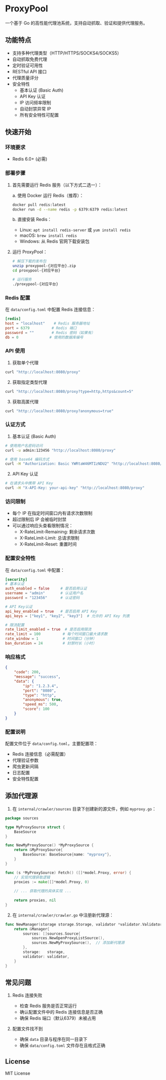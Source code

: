 # ProxyPool

一个基于 Go 的高性能代理池系统，支持自动抓取、验证和提供代理服务。

## 功能特点

- 支持多种代理类型（HTTP/HTTPS/SOCKS4/SOCKS5）
- 自动抓取免费代理
- 定时验证可用性
- RESTful API 接口
- 代理质量评分
- 安全特性
  - 基本认证 (Basic Auth)
  - API Key 认证
  - IP 访问频率限制
  - 自动封禁异常 IP
  - 所有安全特性可配置

## 快速开始

### 环境要求
- Redis 6.0+ (必需)

### 部署步骤

1. 首先需要运行 Redis 服务（以下方式二选一）：

   a. 使用 Docker 运行 Redis（推荐）：
   ```bash
   docker pull redis:latest
   docker run -d --name redis -p 6379:6379 redis:latest
   ```

   b. 直接安装 Redis：
   - Linux: `apt install redis-server` 或 `yum install redis`
   - macOS: `brew install redis`
   - Windows: 从 Redis 官网下载安装包

2. 运行 ProxyPool：
   ```bash
   # 解压下载的发布包
   unzip proxypool-{对应平台}.zip
   cd proxypool-{对应平台}
   
   # 运行服务
   ./proxypool-{对应平台}
   ```

### Redis 配置

在 `data/config.toml` 中配置 Redis 连接信息：

```toml
[redis]
host = "localhost"    # Redis 服务器地址
port = 6379          # Redis 端口
password = ""        # Redis 密码（如果有）
db = 0              # 使用的数据库编号
```

### API 使用

1. 获取单个代理
```bash
curl "http://localhost:8080/proxy"
```

2. 获取指定类型代理
```bash
curl "http://localhost:8080/proxy?type=http,https&count=5"
```

3. 获取高匿代理
```bash
curl "http://localhost:8080/proxy?anonymous=true"
```

### 认证方式

1. 基本认证 (Basic Auth)
```bash
# 使用用户名密码访问
curl -u admin:123456 "http://localhost:8080/proxy"

# 使用 base64 编码方式
curl -H "Authorization: Basic YWRtaW46MTIzNDU2" "http://localhost:8080/proxy"
```

2. API Key 认证
```bash
# 在请求头中携带 API Key
curl -H "X-API-Key: your-api-key" "http://localhost:8080/proxy"
```

### 访问限制
- 每个 IP 在指定时间窗口内有请求次数限制
- 超过限制后 IP 会被临时封禁
- 可以通过响应头查看限制情况：
  - X-RateLimit-Remaining: 剩余请求次数
  - X-RateLimit-Limit: 总请求限制
  - X-RateLimit-Reset: 重置时间

### 配置安全特性

在 `data/config.toml` 中配置：

```toml
[security]
# 基本认证
auth_enabled = false     # 是否启用认证
username = "admin"       # 认证用户名
password = "123456"      # 认证密码

# API Key认证
api_key_enabled = true   # 是否启用 API Key
api_keys = ["key1", "key2", "key3"]  # 允许的 API Key 列表

# 限流配置
rate_limit_enabled = true  # 是否启用限流
rate_limit = 100          # 每个时间窗口最大请求数
rate_window = 1           # 时间窗口（分钟）
ban_duration = 24         # 封禁时长（小时）
```

### 响应格式

```json
{
    "code": 200,
    "message": "success",
    "data": {
        "ip": "1.2.3.4",
        "port": "8080",
        "type": "http",
        "anonymous": true,
        "speed_ms": 500,
        "score": 100
    }
}
```

### 配置说明

配置文件位于 `data/config.toml`，主要配置项：
- Redis 连接信息（必需配置）
- 代理验证参数
- 爬虫更新间隔
- 日志配置
- 安全特性配置

## 添加代理源

1. 在 `internal/crawler/sources` 目录下创建新的源文件，例如 `myproxy.go`：

```go
package sources

type MyProxySource struct {
    BaseSource
}

func NewMyProxySource() *MyProxySource {
    return &MyProxySource{
        BaseSource: BaseSource{name: "myproxy"},
    }
}

func (s *MyProxySource) Fetch() ([]*model.Proxy, error) {
    // 实现代理获取逻辑
    proxies := make([]*model.Proxy, 0)
    
    // ... 获取代理的具体实现 ...
    
    return proxies, nil
}
```

2. 在 `internal/crawler/crawler.go` 中注册新代理源：

```go
func NewManager(storage storage.Storage, validator *validator.Validator) *Manager {
    return &Manager{
        sources: []sources.Source{
            sources.NewOpenProxyListSource(),
            sources.NewMyProxySource(),  // 添加新代理源
        },
        storage:   storage,
        validator: validator,
    }
}
```

## 常见问题

1. Redis 连接失败
   - 检查 Redis 服务是否正常运行
   - 确认配置文件中的 Redis 连接信息是否正确
   - 确保 Redis 端口（默认6379）未被占用

2. 配置文件找不到
   - 确保 `data` 目录与程序在同一目录下
   - 确保 `data/config.toml` 文件存在且格式正确

## License

MIT License

